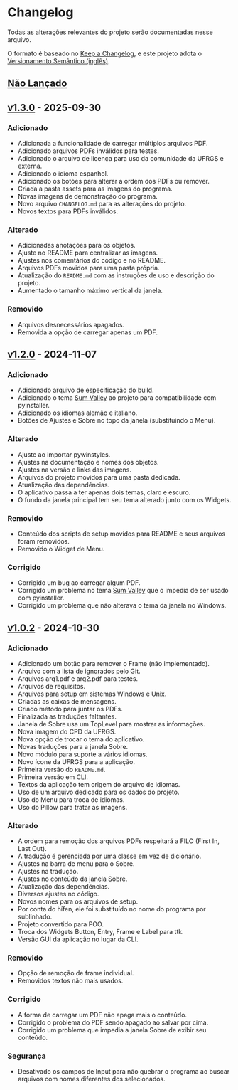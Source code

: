 # Changelog

Todas as alterações relevantes do projeto serão documentadas nesse arquivo.

O formato é baseado no [Keep a Changelog](https://keepachangelog.com/en/1.1.0/),
e este projeto adota o [Versionamento Semântico (inglês)](https://semver.org/spec/v2.0.0.html).

<!--
Os tipos de alterações

- Adicionado : para novos recursos;
- Alterado : para mudanças na funcionalidade existente;
- Obsoleto : para recursos a serem removidos em breve;
- Removido : por enquanto recursos removidos;
- Corrigido : para quaisquer correções de erros;
- Segurança : em caso de vulnerabilidades;
-->

## [Não Lançado]

## [v1.3.0] - 2025-09-30

### Adicionado

- Adicionada a funcionalidade de carregar múltiplos arquivos PDF.
- Adicionado arquivos PDFs inválidos para testes.
- Adicionado o arquivo de licença para uso da comunidade da UFRGS e externa.
- Adicionado o idioma espanhol.
- Adicionado os botões para alterar a ordem dos PDFs ou remover.
- Criada a pasta assets para as imagens do programa.
- Novas imagens de demonstração do programa.
- Novo arquivo `CHANGELOG.md` para as alterações do projeto.
- Novos textos para PDFs inválidos.

### Alterado

- Adicionadas anotações para os objetos.
- Ajuste no README para centralizar as imagens.
- Ajustes nos comentários do código e no README.
- Arquivos PDFs movidos para uma pasta própria.
- Atualização do `README.md` com as instruções de uso e descrição do projeto.
- Aumentado o tamanho máximo vertical da janela.

### Removido

- Arquivos desnecessários apagados.
- Removida a opção de carregar apenas um PDF.

## [v1.2.0] - 2024-11-07

### Adicionado

- Adicionado arquivo de especificação do build.
- Adicionado o tema [Sum Valley](https://pypi.org/project/sv-ttk/) ao projeto para compatibilidade com pyinstaller.
- Adicionado os idiomas alemão e italiano.
- Botões de Ajustes e Sobre no topo da janela (substituindo o Menu).
<!-- - Easter egg no código fonte. -->

### Alterado

- Ajuste ao importar pywinstyles.
- Ajustes na documentação e nomes dos objetos.
- Ajustes na versão e links das imagens.
- Arquivos do projeto movidos para uma pasta dedicada.
- Atualização das dependências.
- O aplicativo passa a ter apenas dois temas, claro e escuro.
- O fundo da janela principal tem seu tema alterado junto com os Widgets.

### Removido

- Conteúdo dos scripts de setup movidos para README e seus arquivos foram removidos.
- Removido o Widget de Menu.

### Corrigido

- Corrigido um bug ao carregar algum PDF.
- Corrigido um problema no tema [Sum Valley](https://pypi.org/project/sv-ttk/) que o impedia de ser usado com pyinstaller.
- Corrigido um problema que não alterava o tema da janela no Windows.

## [v1.0.2] - 2024-10-30

### Adicionado

- Adicionado um botão para remover o Frame (não implementado).
- Arquivo com a lista de ignorados pelo Git.
- Arquivos arq1.pdf e arq2.pdf para testes.
- Arquivos de requisitos.
- Arquivos para setup em sistemas Windows e Unix.
- Criadas as caixas de mensagens.
- Criado método para juntar os PDFs.
- Finalizada as traduções faltantes.
- Janela de Sobre usa um TopLevel para mostrar as informações.
- Nova imagem do CPD da UFRGS.
- Nova opção de trocar o tema do aplicativo.
- Novas traduções para a janela Sobre.
- Novo módulo para suporte a vários idiomas.
- Novo ícone da UFRGS para a aplicação.
- Primeira versão do `README.md`.
- Primeira versão em CLI.
- Textos da aplicação tem origem do arquivo de idiomas.
- Uso de um arquivo dedicado para os dados do projeto.
- Uso do Menu para troca de idiomas.
- Uso do Pillow para tratar as imagens.

### Alterado

- A ordem para remoção dos arquivos PDFs respeitará a FILO (First In, Last Out).
- A tradução é gerenciada por uma classe em vez de dicionário.
- Ajustes na barra de menu para o Sobre.
- Ajustes na tradução.
- Ajustes no conteúdo da janela Sobre.
- Atualização das dependências.
- Diversos ajustes no código.
- Novos nomes para os arquivos de setup.
- Por conta do hífen, ele foi substituído no nome do programa por sublinhado.
- Projeto convertido para POO.
- Troca dos Widgets Button, Entry, Frame e Label para ttk.
- Versão GUI da aplicação no lugar da CLI.

### Removido

- Opção de remoção de frame individual.
- Removidos textos não mais usados.

### Corrigido

- A forma de carregar um PDF não apaga mais o conteúdo.
- Corrigido o problema do PDF sendo apagado ao salvar por cima.
- Corrigido um problema que impedia a janela Sobre de exibir seu conteúdo.

### Segurança

- Desativado os campos de Input para não quebrar o programa ao buscar arquivos com nomes diferentes dos selecionados.

[Não Lançado]: https://github.com/ufrgs/pdf_merge/compare/v1.3.0...HEAD
[v1.3.0]: https://github.com/ufrgs/pdf_merge/compare/v1.2.0...v1.3.0
[v1.2.0]: https://github.com/ufrgs/pdf_merge/compare/v1.0.2...v1.2.0
[v1.0.2]: https://github.com/ufrgs/pdf_merge/releases/tag/v1.0.2

